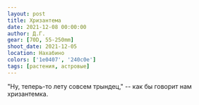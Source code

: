 ```yaml
---
layout: post
title: Хризантема
date: 2021-12-08 00:00:00
author: Д.Г.
gear: [70D, 55-250mm]
shoot_date: 2021-12-05
location: Нахабино
colors: ['1e0407', '240c0e']
tags: [растения, астровые]
---
```

"Ну, теперь-то лету совсем трындец," -- как бы говорит нам хризантемка.
